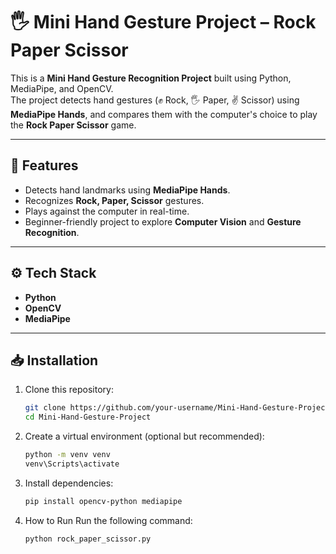 # 🖐️ Mini Hand Gesture Project – Rock Paper Scissor

This is a **Mini Hand Gesture Recognition Project** built using Python, MediaPipe, and OpenCV.  
The project detects hand gestures (✊ Rock, 🖐️ Paper, ✌️ Scissor) using **MediaPipe Hands**, and compares them with the computer's choice to play the **Rock Paper Scissor** game.

---

## 🚀 Features
- Detects hand landmarks using **MediaPipe Hands**.  
- Recognizes **Rock, Paper, Scissor** gestures.  
- Plays against the computer in real-time.  
- Beginner-friendly project to explore **Computer Vision** and **Gesture Recognition**.

---

## ⚙️ Tech Stack
- **Python**  
- **OpenCV**  
- **MediaPipe**  

---

## 📥 Installation

1. Clone this repository:
   ```bash
   git clone https://github.com/your-username/Mini-Hand-Gesture-Project.git
   cd Mini-Hand-Gesture-Project
2. Create a virtual environment (optional but recommended):
   ```bash
   python -m venv venv
   venv\Scripts\activate
3. Install dependencies:
   ```bash
   pip install opencv-python mediapipe
4. How to Run
   Run the following command:
   ```bash
   python rock_paper_scissor.py
